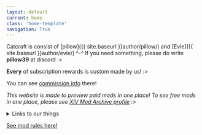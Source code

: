 ```yaml
---
layout: default
current: home
class: 'home-template'
navigation: True
---
```


Catcraft is consist of [pillow]({{ site.baseurl }}author/pillow/) and [Evie]({{ site.baseurl }}author/evie/) ^-^ If you need something, please do write **pillow39** at discord :>

**Every** of subscription rewards is custom made by us! :>

You can see [commission info](https://catcraftxiv.github.io/commission/) there!

*This website is made to preview paid mods in one place! To see free mods in one place, please see <a href="https://www.xivmodarchive.com/user/111283" target="_blank">XIV Mod Archive profile</a> :>*

<details>
  <summary>Links to our things</summary>
{% for profile_page in site.data.profiles %}
<li><a href="{{ profile_page.link }}">{{ profile_page.name }}</a></li>
{% endfor %}
</details>

<a href="{{ site.baseurl }}rules/">See mod rules here!</a>